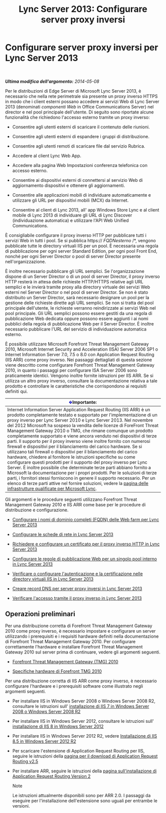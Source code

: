 ﻿---
title: 'Lync Server 2013: Configurare server proxy inversi'
TOCTitle: Configurare server proxy inversi
ms:assetid: 00bc138a-243f-4389-bfa5-9c62fcc95132
ms:mtpsurl: https://technet.microsoft.com/it-it/library/Gg398069(v=OCS.15)
ms:contentKeyID: 49299481
ms.date: 08/24/2015
mtps_version: v=OCS.15
ms.translationtype: HT
---

# Configurare server proxy inversi per Lync Server 2013

 

_**Ultima modifica dell'argomento:** 2014-05-08_

Per le distribuzioni di Edge Server di Microsoft Lync Server 2013, è necessario che nella rete perimetrale sia presente un proxy inverso HTTPS in modo che i client esterni possano accedere ai servizi Web di Lync Server 2013 (denominati *componenti Web* in Office Communications Server) nel director e nel pool principale dell'utente. Di seguito sono riportate alcune funzionalità che richiedono l'accesso esterno tramite un proxy inverso:

  - Consentire agli utenti esterni di scaricare il contenuto delle riunioni.

  - Consentire agli utenti esterni di espandere i gruppi di distribuzione.

  - Consentire agli utenti remoti di scaricare file dal servizio Rubrica.

  - Accedere al client Lync Web App.

  - Accedere alla pagina Web Impostazioni conferenza telefonica con accesso esterno.

  - Consentire ai dispositivi esterni di connettersi al servizio Web di aggiornamento dispositivi e ottenere gli aggiornamenti.

  - Consentire alle applicazioni mobili di individuare automaticamente e utilizzare gli URL per dispositivi mobili (MCX) da Internet.

  - Consentire al client di Lync 2013, all' app Windows Store Lync e al client mobile di Lync 2013 di individuare gli URL di Lync Discover (individuazione automatica) e utilizzare l'API Web Unified Communications.

È consigliabile configurare il proxy inverso HTTP per pubblicare tutti i servizi Web in tutti i pool. Se si pubblica https:// *FQDNesterno* /\*, vengono pubblicate tutte le directory virtuali IIS per un pool. È necessaria una regola di pubblicazione per ogni server Standard Edition, per ogni pool Front End, nonché per ogni Server Director o pool di server Director presente nell'organizzazione.

È inoltre necessario pubblicare gli URL semplici. Se l'organizzazione dispone di un Server Director o di un pool di server Director, il proxy inverso HTTP resterà in attesa delle richieste HTTP/HTTPS relative agli URL semplici e le invierà tramite proxy alla directory virtuale dei servizi Web esterni nel Server Director o nel pool di server Director. Se non è stato distribuito un Server Director, sarà necessario designare un pool per la gestione delle richieste dirette agli URL semplici. Se non si tratta del pool principale dell'utente, le richieste verranno reindirizzate ai servizi Web nel pool principale. Gli URL semplici possono essere gestiti da una regola di pubblicazione Web dedicata oppure possono essere aggiunti i ai nomi pubblici della regola di pubblicazione Web per il Server Director. È inoltre necessario pubblicare l'URL del servizio di individuazione automatica esterno.

È possibile utilizzare Microsoft Forefront Threat Management Gateway 2010, Microsoft Internet Security and Acceleration (ISA) Server 2006 SP1 o Internet Information Server 7.0, 7.5 o 8.0 con Application Request Routing (IIS ARR) come proxy inverso. Nei passaggi dettagliati di questa sezione viene descritto come configurare Forefront Threat Management Gateway 2010, in quanto i passaggi per configurare ISA Server 2006 sono praticamente identici. Vengono inoltre fornite istruzioni per IIS ARR. Se si utilizza un altro proxy inverso, consultare la documentazione relativa a tale prodotto e controllare le caratteristiche che corrispondono ai requisiti definiti qui.

<table>
<thead>
<tr class="header">
<th><img src="images/Gg412908.important(OCS.15).gif" title="important" alt="important" />Importante:</th>
</tr>
</thead>
<tbody>
<tr class="odd">
<td>Internet Information Server Application Request Routing (IIS ARR) è un prodotto completamente testato e supportato per l'implementazione di un proxy inverso per Lync Server 2010 e Lync Server 2013. Nel novembre del 2012 Microsoft ha sospeso la vendita delle licenze di ForeFront Threat Management Gateway 2010 o TMG, che rimane comunque un prodotto completamente supportato e viene ancora venduto nei dispositivi di terze parti. Il supporto per il proxy inverso viene inoltre fornito con numerosi firewall e dispositivi per il bilanciamento del carico hardware. Se si utilizzano tali firewall o dispositivi per il bilanciamento del carico hardware, chiedere al fornitore le istruzioni specifiche su come configurare questi prodotti per il supporto del proxy inverso per Lync Server. È inoltre possibile che determinate terze parti abbiano fornito a Microsoft la documentazione per i propri prodotti. Per le soluzioni di terze parti, i fornitori stessi forniscono in genere il supporto necessario. Per un elenco di terze parti attive nel fornire soluzioni, vedere la <a href="http://go.microsoft.com/fwlink/?linkid=268730">pagina delle infrastrutture qualificate per Microsoft Lync</a>.</td>
</tr>
</tbody>
</table>


Gli argomenti e le procedure seguenti utilizzano Forefront Threat Management Gateway 2010 e IIS ARR come base per le procedure di distribuzione e configurazione.

  - [Configurare i nomi di dominio completi (FQDN) delle Web farm per Lync Server 2013](lync-server-2013-configure-web-farm-fqdns.md)

  - [Configurare le schede di rete in Lync Server 2013](lync-server-2013-configure-network-adapters.md)

  - [Richiedere e configurare un certificato per il proxy inverso HTTP in Lync Server 2013](lync-server-2013-request-and-configure-a-certificate-for-your-reverse-http-proxy.md)

  - [Configurare le regole di pubblicazione Web per un singolo pool interno in Lync Server 2013](lync-server-2013-configure-web-publishing-rules-for-a-single-internal-pool.md)

  - [Verificare o configurare l'autenticazione e la certificazione nelle directory virtuali IIS in Lync Server 2013](lync-server-2013-verify-or-configure-authentication-and-certification-on-iis-virtual-directories.md)

  - [Creare record DNS per server proxy inversi in Lync Server 2013](lync-server-2013-create-dns-records-for-reverse-proxy-servers.md)

  - [Verificare l'accesso tramite il proxy inverso in Lync Server 2013](lync-server-2013-verify-access-through-your-reverse-proxy.md)

## Operazioni preliminari

Per una distribuzione corretta di Forefront Threat Management Gateway 2010 come proxy inverso, è necessario impostare e configurare un server utilizzando i prerequisiti e i requisiti hardware definiti nella documentazione di Forefront Threat Management Gateway 2010. Per configurare correttamente l'hardware e installare Forefront Threat Management Gateway 2010 sul server prima di continuare, vedere gli argomenti seguenti.

  -   
    [Forefront Threat Management Gateway (TMG) 2010](http://go.microsoft.com/fwlink/?linkid=291292)

  -   
    [Specifiche hardware di Forefront TMG 2010](http://go.microsoft.com/fwlink/?linkid=291293)

Per una distribuzione corretta di IIS ARR come proxy inverso, è necessario configurare l'hardware e i prerequisiti software come illustrato negli argomenti seguenti.

  -   
    Per installare IIS in Windows Server 2008 o Windows Server 2008 R2, consultare le istruzioni sull' [installazione di IIS 7 in Windows Server 2008 o Windows Server 2008 R2](http://go.microsoft.com/fwlink/?linkid=291296)

  -   
    Per installare IIS in Windows Server 2012, consultare le istruzioni sull' [installazione di IIS 8 in Windows Server 2012](http://go.microsoft.com/fwlink/?linkid=291297)

  -   
    Per installare IIS in Windows Server 2012 R2, vedere [Installazione di IIS 8.5 in Windows Server 2012 R2](http://go.microsoft.com/fwlink/?linkid=330687)

  -   
    Per scaricare l'estensione di Application Request Routing per IIS, seguire le istruzioni della [pagina per il download di Application Request Routing v2.5](http://go.microsoft.com/fwlink/?linkid=291298)

  -   
    Per installare ARR, seguire le istruzioni della [pagina sull'installazione di Application Request Routing Version 2](http://go.microsoft.com/fwlink/?linkid=291299)
    

    > [!NOTE]
    > Le istruzioni attualmente disponibili sono per ARR 2.0. I passaggi da eseguire per l'installazione dell'estensione sono uguali per entrambe le versioni.


